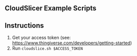 ## CloudSlicer Example Scripts

## Instructions
1. Get your access token (see: https://www.thingiverse.com/developers/getting-started)
2. Run `cloudslice.sh $ACCESS_TOKEN`
